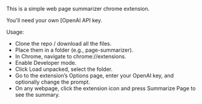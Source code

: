 This is a simple web page summarizer chrome extension.

You'll need your own [OpenAI API key[](https://platform.openai.com/settings/organization/api-keys). 

Usage:
- Clone the repo / download all the files.
- Place them in a folder (e.g., page-summarizer).
- In Chrome, navigate to chrome://extensions.
- Enable Developer mode.
- Click Load unpacked, select the folder.
- Go to the extension’s Options page, enter your OpenAI key, and optionally change the prompt.
- On any webpage, click the extension icon and press Summarize Page to see the summary.
